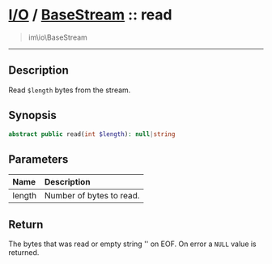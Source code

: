 # [I/O](io.md) / [BaseStream](io-BaseStream.md) :: read
 > im\io\BaseStream
____

## Description
Read `$length` bytes from the stream.

## Synopsis
```php
abstract public read(int $length): null|string
```

## Parameters
| Name | Description |
| :--- | :---------- |
| length | Number of bytes to read. |

## Return
The bytes that was read or empty string '' on EOF.
On error a `NULL` value is returned.

